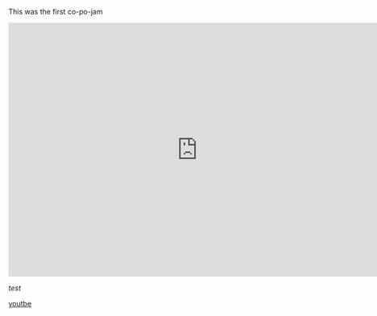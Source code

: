This was the first co-po-jam

<iframe width="750" height="505" src="https://www.youtube.com/embed/pz7umdR58yE?start=245" frameborder="0" allow="accelerometer; autoplay; encrypted-media; gyroscope; picture-in-picture" allowfullscreen></iframe>

*test*

[youtbe](https://youtu.be/pz7umdR58yE)
